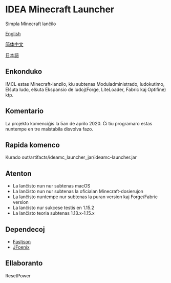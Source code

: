 # IDEA Minecraft Launcher
Simpla Minecraft lanĉilo

[English](README.md)

[简体中文](README_zh.md)

[日本語](README_ja.md)
## Enkonduko
IMCL estas Minecraft-lanzilo, kiu subtenas Moduladministrado, ludokutimo, Elŝuta ludo, elŝuta Ekspansio de ludoj(Forge, LiteLoader, Fabric kaj Optifine) ktp.
## Komentario
La projekto komenciĝis la 5an de aprilo 2020. Ĉi tiu programaro estas nuntempe en tre malstabila disvolva fazo.
## Rapida komenco
Kurado out/artifacts/ideamc_launcher_jar/ideamc-launcher.jar
## Atenton
- La lanĉisto nun nur subtenas macOS
- La lanĉisto nun nur subtenas la oficialan Minecraft-dosierujon
- La lanĉisto nuntempe nur subtenas la puran version kaj Forge/Fabric version
- La lanĉisto nur sukcese testis en 1.15.2
- La lanĉisto teoria subtenas 1.13.x-1.15.x
## Dependecoj
- [Fastjson](https://github.com/alibaba/fastjson)
- [JFoenix](https://github.com/jfoenixadmin/JFoenix)
## Ellaboranto
ResetPower